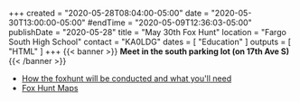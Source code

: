 +++
created = "2020-05-28T08:04:00-05:00"
date = "2020-05-30T13:00:00-05:00"
#endTime = "2020-05-09T12:36:03-05:00"
publishDate = "2020-05-28"
title = "May 30th Fox Hunt"
location = "Fargo South High School"
contact = "KA0LDG"
dates = [ "Education" ]
outputs = [ "HTML" ]
+++
{{< banner >}}
**Meet in the south parking lot (on 17th Ave S)**
{{< /banner >}}

* [How the foxhunt will be conducted and what you'll need](https://lists.rrra.org/pipermail/rrra/2020-May/000826.html)
* [Fox Hunt Maps](/s/FSbBRYbnstjGcdw)
